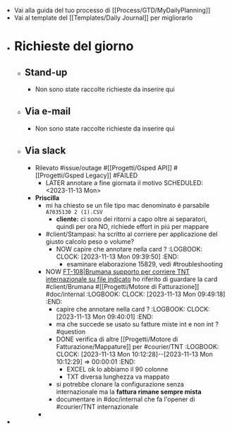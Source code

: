 - Vai alla guida del tuo processo di [[Process/GTD/MyDailyPlanning]]
- Vai al template del [[Templates/Daily Journal]] per migliorarlo
- # Richieste del giorno
	- ## Stand-up
		- Non sono state raccolte richieste da inserire qui
	- ## Via e-mail
		- Non sono state raccolte richieste da inserire qui
	- ## Via slack
		- Rilevato #issue/outage #[[Progetti/Gsped API]] #[[Progetti/Gsped Legacy]] #FAILED
			- LATER annotare a fine giornata il motivo 
			  SCHEDULED: <2023-11-13 Mon>
		- **Priscilla**
			- mi ha chiesto se un file tipo mac denominato é parsabile `A7035130 2 (1).CSV`
				- **cliente:** ci sono dei ritorni a capo oltre ai separatori, quindi per ora NO, richiede effort in piú per mappare
			- #client/Stampasi: ha scritto al corriere per applicazione del giusto calcolo peso o volume?
				- NOW capire che annotare nella card ?
				  :LOGBOOK:
				  CLOCK: [2023-11-13 Mon 09:39:50]
				  :END:
					- esaminare elaborazione 15829, vedi #troubleshooting
			- NOW [FT-108|Brumana supporto per corriere TNT internazionale su file indicato](https://gsped.atlassian.net/browse/FT-108) ho riferito di guardare la card #client/Brumana #[[Progetti/Motore di Fatturazione]] #doc/internal
			  :LOGBOOK:
			  CLOCK: [2023-11-13 Mon 09:49:18]
			  :END:
				- capire che annotare nella card ?
				  :LOGBOOK:
				  CLOCK: [2023-11-13 Mon 09:40:01]
				  :END:
				- ma che succede se usato su fatture miste int e non int ? #question
				- DONE verifica di altre [[Progetti/Motore di Fatturazione/Mappature]] per #courier/TNT
				  :LOGBOOK:
				  CLOCK: [2023-11-13 Mon 10:12:28]--[2023-11-13 Mon 10:12:29] =>  00:00:01
				  :END:
					- EXCEL ok lo abbiamo il 90 colonne
					- TXT diversa lunghezza va mappato
				- si potrebbe clonare la configurazione senza internazionale ma la **fattura rimane sempre mista**
				- documentare in #doc/internal  che fa l'opener di #courier/TNT internazionale
			-
-